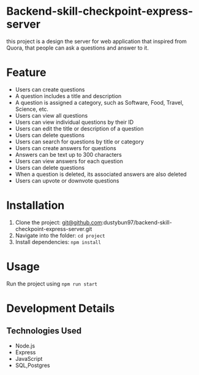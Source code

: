 # Backend-skill-checkpoint-express-server
this project is a design the server for web application that inspired from Quora, that people can ask a questions and answer to it.
# Feature
- Users can create questions
- A question includes a title and description
- A question is assigned a category, such as Software, Food, Travel, Science, etc.
- Users can view all questions
- Users can view individual questions by their ID
- Users can edit the title or description of a question
- Users can delete questions
- Users can search for questions by title or category
- Users can create answers for questions
- Answers can be text up to 300 characters
- Users can view answers for each question
- Users can delete questions
- When a question is deleted, its associated answers are also deleted
- Users can upvote or downvote questions
# Installation
1. Clone the project: git@github.com:dustybun97/backend-skill-checkpoint-express-server.git
2. Navigate into the folder: `cd project`
3. Install dependencies: `npm install`
# Usage
Run the project using `npm run start`
# Development Details
## Technologies Used
- Node.js
- Express
- JavaScript
- SQL,Postgres
